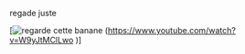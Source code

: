 
regade juste 


[![regarde cette banane](https://user-images.githubusercontent.com/102830434/188638517-fb4a6a80-7e08-44bf-abf0-b8e1a8814ade.jpg) (https://www.youtube.com/watch?v=W9yJtMClLwo )]

  
